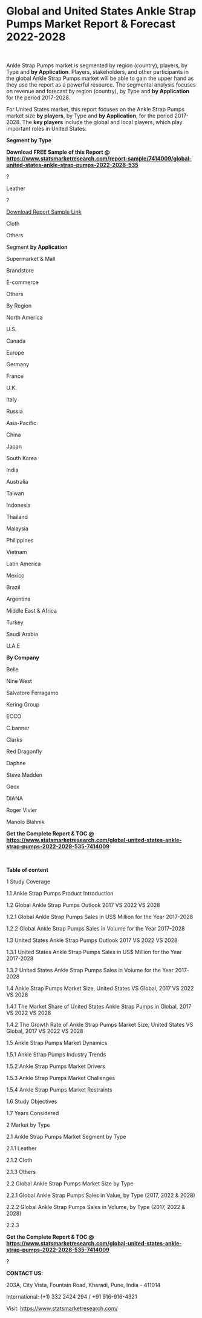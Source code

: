 <h1>Global and United States Ankle Strap Pumps Market Report & Forecast 2022-2028</h1><br/><p>Ankle Strap Pumps market is segmented by region (country), players, by Type and <strong>by Application</strong>. Players, stakeholders, and other participants in the global Ankle Strap Pumps market will be able to gain the upper hand as they use the report as a powerful resource. The segmental analysis focuses on revenue and forecast by region (country), by Type and <strong>by Application</strong> for the period 2017-2028.</p>
 
 
 
 <p>For United States market, this report focuses on the Ankle Strap Pumps market size <strong>by players</strong>, by Type and <strong>by Application</strong>, for the period 2017-2028. The <strong>key players</strong> include the global and local players, which play important roles in United States.</p>
 
 
 
 <p><strong>Segment by Type</strong></p>
 
 
 
 <div><b>Download FREE Sample of this Report @ <a href="https://www.statsmarketresearch.com/download-free-sample/7414009/global-united-states-ankle-strap-pumps-2022-2028-535">https://www.statsmarketresearch.com/report-sample/7414009/global-united-states-ankle-strap-pumps-2022-2028-535</a></b></div>
 
 
 
 <p>? </p>
 
 
 
 <p>Leather</p>
 
 
 
 <p>? </p>
 
 
 
 <p><a href="https://www.statsmarketresearch.com/download-free-sample/7414009/global-united-states-ankle-strap-pumps-2022-2028-535">Download Report Sample Link</a></p>
 
 
 
 <p>Cloth</p>
 
 
 
 <p>Others</p>
 
 
 
 <p>Segment <strong>by Application</strong></p>
 
 
 
 <p>Supermarket & Mall</p>
 
 
 
 <p>Brandstore</p>
 
 
 
 <p>E-commerce</p>
 
 
 
 <p>Others</p>
 
 
 
 <p>By Region</p>
 
 
 
 <p>North America</p>
 
 
 
 <p>U.S.</p>
 
 
 
 <p>Canada</p>
 
 
 
 <p>Europe</p>
 
 
 
 <p>Germany</p>
 
 
 
 <p>France</p>
 
 
 
 <p>U.K.</p>
 
 
 
 <p>Italy</p>
 
 
 
 <p>Russia</p>
 
 
 
 <p>Asia-Pacific</p>
 
 
 
 <p>China</p>
 
 
 
 <p>Japan</p>
 
 
 
 <p>South Korea</p>
 
 
 
 <p>India</p>
 
 
 
 <p>Australia</p>
 
 
 
 <p>Taiwan</p>
 
 
 
 <p>Indonesia</p>
 
 
 
 <p>Thailand</p>
 
 
 
 <p>Malaysia</p>
 
 
 
 <p>Philippines</p>
 
 
 
 <p>Vietnam</p>
 
 
 
 <p>Latin America</p>
 
 
 
 <p>Mexico</p>
 
 
 
 <p>Brazil</p>
 
 
 
 <p>Argentina</p>
 
 
 
 <p>Middle East & Africa</p>
 
 
 
 <p>Turkey</p>
 
 
 
 <p>Saudi Arabia</p>
 
 
 
 <p>U.A.E</p>
 
 
 
 <p><strong>By Company</strong></p>
 
 
 
 <p>Belle</p>
 
 
 
 <p>Nine West</p>
 
 
 
 <p>Salvatore Ferragamo</p>
 
 
 
 <p>Kering Group</p>
 
 
 
 <p>ECCO</p>
 
 
 
 <p>C.banner</p>
 
 
 
 <p>Clarks</p>
 
 
 
 <p>Red Dragonfly</p>
 
 
 
 <p>Daphne</p>
 
 
 
 <p>Steve Madden</p>
 
 
 
 <p>Geox</p>
 
 
 
 <p>DIANA</p>
 
 
 
 <p>Roger Vivier</p>
 
 
 
 <p>Manolo Blahnik</p>
 
 
 
 <div><b>Get the Complete Report & TOC @ <a href="https://www.statsmarketresearch.com/global-united-states-ankle-strap-pumps-2022-2028-535-7414009">https://www.statsmarketresearch.com/global-united-states-ankle-strap-pumps-2022-2028-535-7414009</a></b></div>
 
 
 
 <p><br />
 
 <b>Table of content</b></p>
 
 
 
 <p>1 Study Coverage<br />
 
 1.1 Ankle Strap Pumps Product Introduction<br />
 
 1.2 Global Ankle Strap Pumps Outlook 2017 VS 2022 VS 2028<br />
 
 1.2.1 Global Ankle Strap Pumps Sales in US$ Million for the Year 2017-2028<br />
 
 1.2.2 Global Ankle Strap Pumps Sales in Volume for the Year 2017-2028<br />
 
 1.3 United States Ankle Strap Pumps Outlook 2017 VS 2022 VS 2028<br />
 
 1.3.1 United States Ankle Strap Pumps Sales in US$ Million for the Year 2017-2028<br />
 
 1.3.2 United States Ankle Strap Pumps Sales in Volume for the Year 2017-2028<br />
 
 1.4 Ankle Strap Pumps Market Size, United States VS Global, 2017 VS 2022 VS 2028<br />
 
 1.4.1 The Market Share of United States Ankle Strap Pumps in Global, 2017 VS 2022 VS 2028<br />
 
 1.4.2 The Growth Rate of Ankle Strap Pumps Market Size, United States VS Global, 2017 VS 2022 VS 2028<br />
 
 1.5 Ankle Strap Pumps Market Dynamics<br />
 
 1.5.1 Ankle Strap Pumps Industry Trends<br />
 
 1.5.2 Ankle Strap Pumps Market Drivers<br />
 
 1.5.3 Ankle Strap Pumps Market Challenges<br />
 
 1.5.4 Ankle Strap Pumps Market Restraints<br />
 
 1.6 Study Objectives<br />
 
 1.7 Years Considered<br />
 
 2 Market by Type<br />
 
 2.1 Ankle Strap Pumps Market Segment by Type<br />
 
 2.1.1 Leather<br />
 
 2.1.2 Cloth<br />
 
 2.1.3 Others<br />
 
 2.2 Global Ankle Strap Pumps Market Size by Type<br />
 
 2.2.1 Global Ankle Strap Pumps Sales in Value, by Type (2017, 2022 & 2028)<br />
 
 2.2.2 Global Ankle Strap Pumps Sales in Volume, by Type (2017, 2022 & 2028)<br />
 
 2.2.3</p>
 
 
 
 <div><b>Get the Complete Report & TOC @ <a href="https://www.statsmarketresearch.com/global-united-states-ankle-strap-pumps-2022-2028-535-7414009">https://www.statsmarketresearch.com/global-united-states-ankle-strap-pumps-2022-2028-535-7414009</a></b></div>
 
 
 
 <p>? </p>
 
 
 
 <p><b>CONTACT US:</b><br />
 
 203A, City Vista, Fountain Road, Kharadi, Pune, India - 411014<br />
 
 International: (+1) 332 2424 294 / +91 916-916-4321<br />
 
 Visit: <a href="https://www.statsmarketresearch.com/">https://www.statsmarketresearch.com/</a></p>